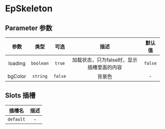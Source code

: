 # EpSkeleton
## Parameter 参数
| 参数 | 类型 | 可选 | 描述 | 默认值 |
| :-------: | :-------: | :-------: | :-------: | :-------: |
| loading | `boolean` | `true` | 加载状态，只为false时，显示插槽里面的内容 | `false`|
| bgColor | `string` | `false` | 背景色 | -|
## Slots 插槽
|    插槽名    |  描述   |
|:---------:|:-----:|
| `default` | - |
